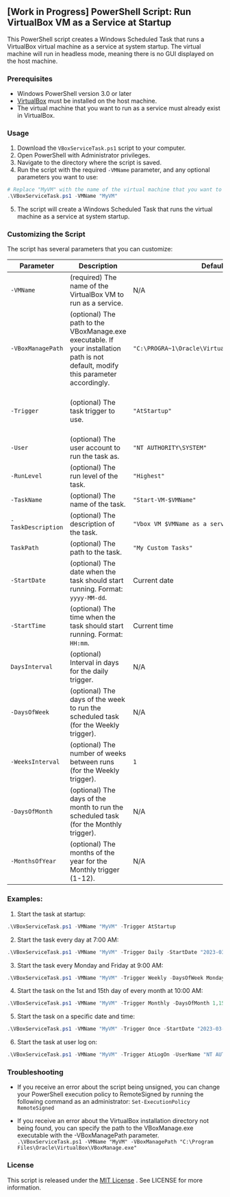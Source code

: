 ## [Work in Progress] PowerShell Script: Run VirtualBox VM as a Service at Startup

This PowerShell script creates a Windows Scheduled Task that runs a VirtualBox virtual machine as a service at system startup. The virtual machine will run in headless mode, meaning there is no GUI displayed on the host machine.

### Prerequisites

- Windows PowerShell version 3.0 or later
- [VirtualBox](https://www.virtualbox.org/wiki/Downloads) must be installed on the host machine.
- The virtual machine that you want to run as a service must already exist in VirtualBox.

### Usage

1. Download the `VBoxServiceTask.ps1` script to your computer.
2. Open PowerShell with Administrator privileges.
3. Navigate to the directory where the script is saved.
4. Run the script with the required `-VMName` parameter, and any optional parameters you want to use:
```powershell
# Replace "MyVM" with the name of the virtual machine that you want to run as a service.
.\VBoxServiceTask.ps1 -VMName "MyVM"
```
5. The script will create a Windows Scheduled Task that runs the virtual machine as a service at system startup.

### Customizing the Script

The script has several parameters that you can customize:

| Parameter	        | Description	        | Default       |   Possible Values |
| ---------         | -----------           | ------        | ------------ |
|`-VMName`          |	(required) The name of the VirtualBox VM to run as a service.	| N/A | Any valid VM name|
| `-VBoxManagePath` |	(optional) The path to the VBoxManage.exe executable. If your installation path is not default, modify this parameter accordingly. |`"C:\PROGRA~1\Oracle\VirtualBox\VBoxManage.exe"` |Any valid file path|
| `-Trigger`        |	(optional) The task trigger to use.|`"AtStartup"`|`"AtStartup"`, `"Once"`, `"Daily"`, `"Weekly"`, `"Monthly"`, `"AtLogOn"`. |
| `-User`           |	(optional) The user account to run the task as. |	`"NT AUTHORITY\SYSTEM"` |Any valid user account|
| `-RunLevel`       |	(optional) The run level of the task. | `"Highest"`| `"Limited"`,`"Highest"` |
| `-TaskName`       | (optional) The name of the task. |  `"Start-VM-$VMName"` |Any valid task name|
| `-TaskDescription` |	(optional) The description of the task. |	`"Vbox VM $VMName as a service at startup"` |Any valid description|
| `TaskPath`        |	(optional) The path to the task. |	`"My Custom Tasks"` |Any valid task path|
|`-StartDate`       | (optional) The date when the task should start running. Format: `yyyy-MM-dd`. | Current date |Any valid date|
|`-StartTime`       | (optional) The time when the task should start running. Format: `HH:mm`. | Current time |Any valid time|
|`DaysInterval`| (optional) Interval in days for the daily trigger.|N/A| Any positive integer |
| `-DaysOfWeek` | (optional) The days of the week to run the scheduled task (for the Weekly trigger). | N/A|`"Sunday"`, `"Monday"`, `"Tuesday"`, `"Wednesday"`, `"Thursday"`, `"Friday"`, `"Saturday"`
|`-WeeksInterval`| (optional) The number of weeks between runs (for the Weekly trigger).|`1`|Any positive integer|
| `-DaysOfMonth`| (optional) The days of the month to run the scheduled task (for the Monthly trigger). | N/A|	Any valid day of the month (1-31)|
|`-MonthsOfYear`| (optional) The months of the year for the Monthly trigger (1-12).| N/A|Any valid month number (1-12)|

### Examples:
1. Start the task at startup:
```powershell
.\VBoxServiceTask.ps1 -VMName "MyVM" -Trigger AtStartup
```

2. Start the task every day at 7:00 AM:
```powershell
.\VBoxServiceTask.ps1 -VMName "MyVM" -Trigger Daily -StartDate "2023-03-01" -StartTime "07:00"
```

3. Start the task every Monday and Friday at 9:00 AM:
```powershell
.\VBoxServiceTask.ps1 -VMName "MyVM" -Trigger Weekly -DaysOfWeek Monday,Friday -StartDate "2023-03-01" -StartTime "09:00"
```

4. Start the task on the 1st and 15th day of every month at 10:00 AM:
```powershell
.\VBoxServiceTask.ps1 -VMName "MyVM" -Trigger Monthly -DaysOfMonth 1,15 -MonthsOfYear 1,2,3,4,5,6,7,8,9,10,11,12 -StartDate "2023-03-01" -StartTime "10:00"
```

5. Start the task on a specific date and time:
```powershell
.\VBoxServiceTask.ps1 -VMName "MyVM" -Trigger Once -StartDate "2023-03-01" -StartTime "10:00"
```

6. Start the task at user log on:
```powershell
.\VBoxServiceTask.ps1 -VMName "MyVM" -Trigger AtLogOn -UserName "NT AUTHORITY\SYSTEM"
```

### Troubleshooting

- If you receive an error about the script being unsigned, you can change your PowerShell execution policy to RemoteSigned by running the following command as an administrator:
`Set-ExecutionPolicy RemoteSigned`

- If you receive an error about the VirtualBox installation directory not being found, you can specify the path to the VBoxManage.exe executable with the -VBoxManagePath parameter.
`.\VBoxServiceTask.ps1 -VMName "MyVM" -VBoxManagePath "C:\Program Files\Oracle\VirtualBox\VBoxManage.exe"`

### License
This script is released under the [MIT License](./LICENSE)
. See LICENSE for more information.
